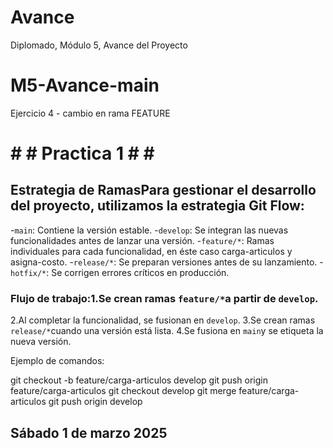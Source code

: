 # Avance
Diplomado, Módulo 5, Avance del Proyecto

# M5-Avance-main

Ejercicio 4 - cambio en rama FEATURE

# # # Practica 1 # # #

## Estrategia de RamasPara gestionar el desarrollo del proyecto, utilizamos la estrategia **Git Flow**:

-`main`: Contiene la versión estable.
-`develop`: Se integran las nuevas funcionalidades antes de lanzar una versión.
-`feature/*`: Ramas individuales para cada funcionalidad, en éste caso carga-articulos y asigna-costo.
-`release/*`: Se preparan versiones antes de su lanzamiento.
-`hotfix/*`: Se corrigen errores críticos en producción.

### Flujo de trabajo:1.Se crean ramas `feature/*`a partir de `develop`.

2.Al completar la funcionalidad, se fusionan en `develop`.
3.Se crean ramas `release/*`cuando una versión está lista.
4.Se fusiona en `main`y se etiqueta la nueva versión.

Ejemplo de comandos:

git checkout -b feature/carga-articulos develop
git push origin feature/carga-articulos
git checkout develop
git merge feature/carga-articulos
git push origin develop

## Sábado 1 de marzo 2025


